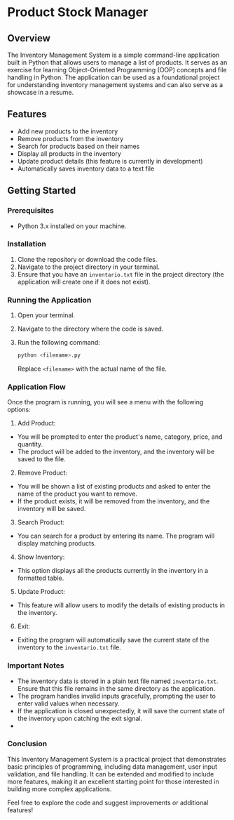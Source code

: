 # Product Stock Manager

## Overview

The Inventory Management System is a simple command-line application built in Python that allows users to manage a list of products. It serves as an exercise for learning Object-Oriented Programming (OOP) concepts and file handling in Python. The application can be used as a foundational project for understanding inventory management systems and can also serve as a showcase in a resume.

## Features

- Add new products to the inventory
- Remove products from the inventory
- Search for products based on their names
- Display all products in the inventory
- Update product details (this feature is currently in development)
- Automatically saves inventory data to a text file

## Getting Started

### Prerequisites

- Python 3.x installed on your machine.

### Installation

1. Clone the repository or download the code files.
2. Navigate to the project directory in your terminal.
3. Ensure that you have an `inventario.txt` file in the project directory (the application will create one if it does not exist).

### Running the Application

1. Open your terminal.
2. Navigate to the directory where the code is saved.
3. Run the following command:

   ```bash
   python <filename>.py
   ```

   Replace `<filename>` with the actual name of the file.

### Application Flow
Once the program is running, you will see a menu with the following options:

1. Add Product:

- You will be prompted to enter the product's name, category, price, and quantity.
- The product will be added to the inventory, and the inventory will be saved to the file.

2. Remove Product:

- You will be shown a list of existing products and asked to enter the name of the product you want to remove.
- If the product exists, it will be removed from the inventory, and the inventory will be saved.

3. Search Product:

- You can search for a product by entering its name. The program will display matching products.

4. Show Inventory:

- This option displays all the products currently in the inventory in a formatted table.

5. Update Product:

- This feature will allow users to modify the details of existing products in the inventory.

6. Exit:

- Exiting the program will automatically save the current state of the inventory to the `inventario.txt` file.

### Important Notes

- The inventory data is stored in a plain text file named `inventario.txt`. Ensure that this file remains in the same directory as the application.
- The program handles invalid inputs gracefully, prompting the user to enter valid values when necessary.
- If the application is closed unexpectedly, it will save the current state of the inventory upon catching the exit signal.
- 
### Conclusion

This Inventory Management System is a practical project that demonstrates basic principles of programming, including data management, user input validation, and file handling. It can be extended and modified to include more features, making it an excellent starting point for those interested in building more complex applications.

Feel free to explore the code and suggest improvements or additional features!